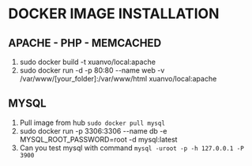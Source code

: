 # DOCKER IMAGE INSTALLATION
## APACHE - PHP - MEMCACHED
1. sudo docker build -t xuanvo/local:apache
2. sudo docker run -d -p 80:80 --name web -v /var/www/[your_folder]:/var/www/html xuanvo/local:apache

## MYSQL
1. Pull image from hub 
``sudo docker pull mysql``
2. sudo docker run -p 3306:3306 --name db -e MYSQL_ROOT_PASSWORD=root -d mysql:latest
3. Can you test mysql with command 
``mysql -uroot -p -h 127.0.0.1 -P 3900``
